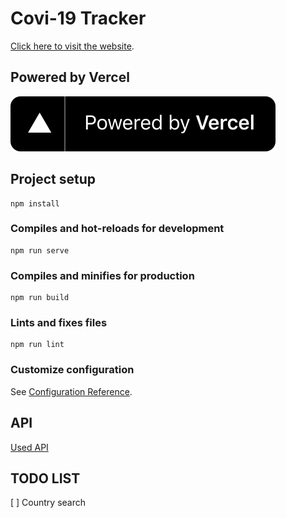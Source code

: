 # Covi-19 Tracker

[Click here to visit the website](https://covid.miguelmachado.dev?utm_source=GithubRepo).

## Powered by Vercel

<p align="left">
  <a aria-label="Vercel logo" href="https://vercel.com/?utm_source=miguelmachado">
    <img src="./powered-by-vercel.svg">
  </a>
</p>

## Project setup

```
npm install
```

### Compiles and hot-reloads for development

```
npm run serve
```

### Compiles and minifies for production

```
npm run build
```

### Lints and fixes files

```
npm run lint
```

### Customize configuration

See [Configuration Reference](https://cli.vuejs.org/config/).

## API

[Used API](https://github.com/novelcovid/api)

## TODO LIST

[ ] Country search

